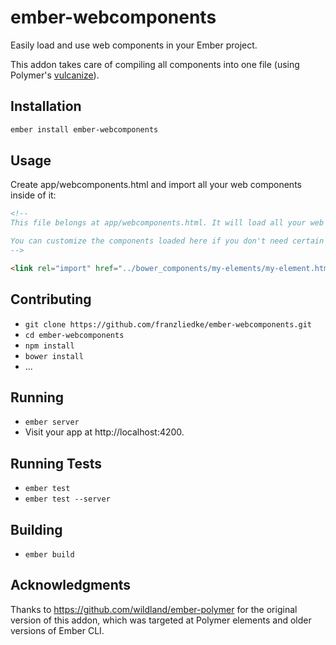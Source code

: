 # ember-webcomponents

Easily load and use web components in your Ember project.

This addon takes care of compiling all components into one file (using Polymer's [vulcanize](https://github.com/Polymer/vulcanize)).

## Installation

~~~sh
ember install ember-webcomponents
~~~

## Usage

Create app/webcomponents.html and import all your web components inside of it:

~~~html
<!--
This file belongs at app/webcomponents.html. It will load all your web components as a single file, rather than a bunch of individual link requests.

You can customize the components loaded here if you don't need certain things or want to add your own custom elements.
-->

<link rel="import" href="../bower_components/my-elements/my-element.html">
~~~

## Contributing

* `git clone https://github.com/franzliedke/ember-webcomponents.git`
* `cd ember-webcomponents`
* `npm install`
* `bower install`
* ...

## Running

* `ember server`
* Visit your app at http://localhost:4200.

## Running Tests

* `ember test`
* `ember test --server`

## Building

* `ember build`

## Acknowledgments

Thanks to https://github.com/wildland/ember-polymer for the original version of this addon, which was targeted at Polymer elements and older versions of Ember CLI.

